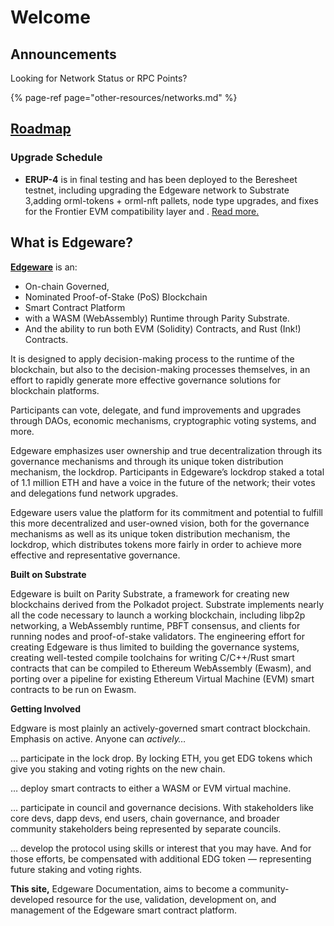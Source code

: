 # Welcome

## Announcements

Looking for Network Status or RPC Points?

{% page-ref page="other-resources/networks.md" %}

## [Roadmap](https://main.edgeware.wiki/roadmap)

### Upgrade Schedule 
* **ERUP-4** is in final testing and has been deployed to the Beresheet testnet, including upgrading the Edgeware network to Substrate 3,adding orml-tokens + orml-nft pallets, node type upgrades, and fixes for the Frontier EVM compatibility layer and . [Read more.](https://commonwealth.im/edgeware/proposal/discussion/1100-erup-4-substrate-30-evm-updates-runtime-modules?comment=3387)


## What is Edgeware?

[**Edgeware**](https://edgewa.re/) is an:

* On-chain Governed,
* Nominated Proof-of-Stake \(PoS\) Blockchain
* Smart Contract Platform
* with a WASM \(WebAssembly\) Runtime through Parity Substrate.
* And the ability to run both EVM \(Solidity\) Contracts, and Rust \(Ink!\) Contracts.

It is designed to apply decision-making process to the runtime of the blockchain, but also to the decision-making processes themselves, in an effort to rapidly generate more effective governance solutions for blockchain platforms.

Participants can vote, delegate, and fund improvements and upgrades through DAOs, economic mechanisms, cryptographic voting systems, and more.

Edgeware emphasizes user ownership and true decentralization through its governance mechanisms and through its unique token distribution mechanism, the lockdrop. Participants in Edgeware’s lockdrop staked a total of 1.1 million ETH and have a voice in the future of the network; their votes and delegations fund network upgrades.

Edgeware users value the platform for its commitment and potential to fulfill this more decentralized and user-owned vision, both for the governance mechanisms as well as its unique token distribution mechanism, the lockdrop, which distributes tokens more fairly in order to achieve more effective and representative governance.

**Built on Substrate**

Edgeware is built on Parity Substrate, a framework for creating new blockchains derived from the Polkadot project. Substrate implements nearly all the code necessary to launch a working blockchain, including libp2p networking, a WebAssembly runtime, PBFT consensus, and clients for running nodes and proof-of-stake validators. The engineering effort for creating Edgeware is thus limited to building the governance systems, creating well-tested compile toolchains for writing C/C++/Rust smart contracts that can be compiled to Ethereum WebAssembly \(Ewasm\), and porting over a pipeline for existing Ethereum Virtual Machine \(EVM\) smart contracts to be run on Ewasm.

**Getting Involved**

Edgware is most plainly an actively-governed smart contract blockchain. Emphasis on active. Anyone can _actively…_

… participate in the lock drop. By locking ETH, you get EDG tokens which give you staking and voting rights on the new chain.

… deploy smart contracts to either a WASM or EVM virtual machine.

… participate in council and governance decisions. With stakeholders like core devs, dapp devs, end users, chain governance, and broader community stakeholders being represented by separate councils.

… develop the protocol using skills or interest that you may have. And for those efforts, be compensated with additional EDG token — representing future staking and voting rights.

**This site,** Edgeware Documentation, aims to become a community-developed resource for the use, validation, development on, and management of the Edgeware smart contract platform.


